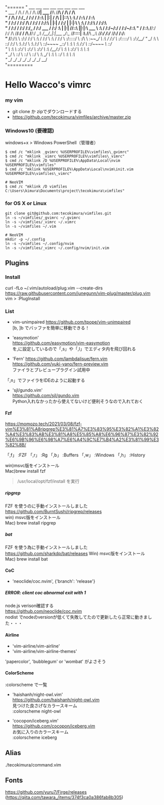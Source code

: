 "======
"                   ___           ___           ___           ___                       ___           ___           ___           ___     
"       ___        /  /\         /  /\         /  /\         /__/|        ___          /__/\         /__/\         /  /\         /  /\    
"      /  /\      /  /:/_       /  /:/        /  /::\       |  |:|       /  /\        |  |::\        \  \:\       /  /::\       /  /::\   
"     /  /:/     /  /:/ /\     /  /:/        /  /:/\:\      |  |:|      /  /:/        |  |:|:\        \  \:\     /  /:/\:\     /  /:/\:\  
"    /  /:/     /  /:/ /:/_   /  /:/  ___   /  /:/  \:\   __|  |:|     /__/::\      __|__|:|\:\   ___  \  \:\   /  /:/~/:/    /  /:/~/::\ 
"   /  /::\    /__/:/ /:/ /\ /__/:/  /  /\ /__/:/ \__\:\ /__/\_|:|____ \__\/\:\__  /__/::::| \:\ /__/\  \__\:\ /__/:/ /:/___ /__/:/ /:/\:\
"  /__/:/\:\   \  \:\/:/ /:/ \  \:\ /  /:/ \  \:\ /  /:/ \  \:\/:::::/    \  \:\/\ \  \:\~~\__\/ \  \:\ /  /:/ \  \:\/:::::/ \  \:\/:/__\/
"  \__\/  \:\   \  \::/ /:/   \  \:\  /:/   \  \:\  /:/   \  \::/~~~~      \__\::/  \  \:\        \  \:\  /:/   \  \::/~~~~   \  \::/     
"       \  \:\   \  \:\/:/     \  \:\/:/     \  \:\/:/     \  \:\          /__/:/    \  \:\        \  \:\/:/     \  \:\        \  \:\     
"        \__\/    \  \::/       \  \::/       \  \::/       \  \:\         \__\/      \  \:\        \  \::/       \  \:\        \  \:\    
"                  \__\/         \__\/         \__\/         \__\/                     \__\/         \__\/         \__\/         \__\/    
"=========

# Hello Wacco's vimrc

### my vim
- git clone か zipでダウンロードする
- https://github.com/tecokimura/vimfiles/archive/master.zip


### Windows10 (要確認)

windows+x > Windows PowerShell（管理者）
```
$ cmd /c "mklink _gvimrc %USERPROFILE%\vimfiles\_gvimrc"
$ cmd /c "mklink _vimrc %USERPROFILE%\vimfiles\_vimrc"
$ cmd /c "mklink /D %USERPROFILE%\AppData\Local\nvim %USERPROFILE%\vimfiles"
$ cmd /c "mklink %USERPROFILE%\AppData\Local\nvim\init.vim %USERPROFILE%\vimfiles\_vimrc"

# NeoVIM
$ cmd /c "mklink /D vimfiles C:\Users\kimura\Documents\project\tecokimura\vimfiles"

```

### for OS X or Linux 
```
git clone git@github.com:tecokimura/vimfiles.git
ln -s ~/vimfiles/_gvimrc ~/.gvimrc
ln -s ~/vimfiles/_vimrc ~/.vimrc
ln -s ~/vimfiles ~/.vim

# NeoVIM
mkdir -p ~/.config
ln -s ~/vimfiles ~/.config/nvim
ln -s ~/vimfiles/_vimrc ~/.config/nvim/init.vim
```


## Plugins
### Install
curl -fLo ~/.vim/autoload/plug.vim --create-dirs https://raw.githubusercontent.com/junegunn/vim-plug/master/plug.vim  
vim > :PlugInstall  

### List
- vim-unimpaired
https://github.com/tpope/vim-unimpaired  
[b, ]b でバッファを簡単に移動できる！

- 'easymotion'  
https://github.com/easymotion/vim-easymotion  
<Leader> を,に設定しているので「,s」や「,l」でエディタ内を飛び回れる     

- 'Fern'
https://github.com/lambdalisue/fern.vim  
https://github.com/yuki-yano/fern-preview.vim  
ファイラとプレビュープラグイン試用中  

「,n」でファイラをIDEのように起動する


- 'sjl/gundo.vim'  
https://github.com/sjl/gundo.vim  
Python入れなかったから使えてないけど便利そうなので入れておく  

#### Fzf
https://momozo.tech/2021/03/08/fzf-vim%E3%81%A8ripgrep%E3%81%A7%E3%83%95%E3%82%A1%E3%82%A4%E3%83%AB%E3%81%A8%E5%85%A8%E6%96%87%E3%82%92%E6%9B%96%E6%98%A7%E6%A4%9C%E7%B4%A2%E3%81%99%E3%82%8B/  

「,f」 :FZF<CR>
「,r」 :Rg
「,b」 :Buffers<CR>
「,w」 :Windows<CR>
「,h」 :History<CR>

win)msvc版をインストール  
Mac)brew install fzf
> /usr/local/opt/fzf/install を実行

##### ripgrep
FZF を使うのに手動インストールしました  
https://github.com/BurntSushi/ripgrep/releases  
win) msvc版をインストール  
Mac) brew install ripgrep


##### bat
FZF を使う為に手動インストールしました  
https://github.com/sharkdp/bat/releases
Win) msvc版をインストール  
Mac) brew install bat

#### CoC
- 'neoclide/coc.nvim', {'branch': 'release'}  

##### ERROR: client coc abnormal exit with 1
node.js verison確認する  
https://github.com/neoclide/coc.nvim  
nodist でnodeのversionが低くて失敗してたので更新したら正常に動きました・・・  
   
#### Airline  
- 'vim-airline/vim-airline'  
- 'vim-airline/vim-airline-themes'  
  
'papercolor', 'bubblegum' or 'wombat' がよさそう  
  
#### ColorScheme  
:colorscheme で一覧  
  
- 'haishanh/night-owl.vim'  
https://github.com/haishanh/night-owl.vim  
見つけた良さげなカラースキーム  
:colorscheme night-owl  
  
- 'cocopon/iceberg.vim'  
https://github.com/cocopon/iceberg.vim  
お気に入りのカラースキーム  
:colorscheme iceberg  
  
## Alias  
./tecokimura/command.vim  
  
## Fonts
https://github.com/yuru7/Firge/releases
(https://qiita.com/tawara_/items/374f3ca0a386fab8b305)

